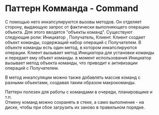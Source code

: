Паттерн Комманда - Command
==========================
С помощью него инкапсулируются вызовы методов. Он отделяет сторону, выдающую запрос от фактически выполняющего
операцию объекта. Для этого вводятся "объекты команд". 
Существуют следующие роли: Инициатор , Получатель, Клиент.
Клиент создает объект команды, содержащий набор операций с Получателем.
В объекте команды есть один метод, в котором инкапслируются операции.
Клиент вызывает метод Инициатора для установки команды и передает ему объект команды.
в момент использования Инициатор вызывает метод объекта команды, что приводит к 
активизации операций с Получателем. 

В метод инкапсуляции можно также добавлять массив команд с разными объектами, 
создавая таким образом макрокоманды.

Паттерн полезен для работы с командами в очереди, планировщике и т.п.  
Отмену команд можно сохранять в стеке, а само выполнение - на диске, чтобы при сбое загрузить их заново в правильном порядке.